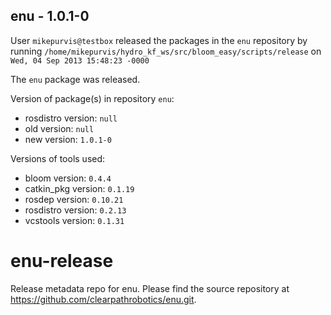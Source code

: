 ## enu - 1.0.1-0

User `mikepurvis@testbox` released the packages in the `enu` repository by running `/home/mikepurvis/hydro_kf_ws/src/bloom_easy/scripts/release` on `Wed, 04 Sep 2013 15:48:23 -0000`

The `enu` package was released.

Version of package(s) in repository `enu`:
- rosdistro version: `null`
- old version: `null`
- new version: `1.0.1-0`

Versions of tools used:
- bloom version: `0.4.4`
- catkin_pkg version: `0.1.19`
- rosdep version: `0.10.21`
- rosdistro version: `0.2.13`
- vcstools version: `0.1.31`


enu-release
===========

Release metadata repo for enu. Please find the source repository at https://github.com/clearpathrobotics/enu.git.
